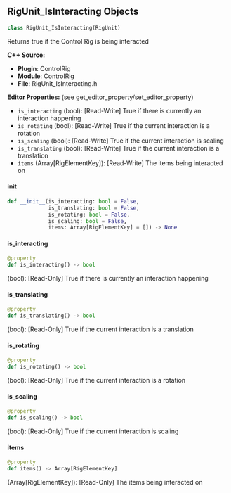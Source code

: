 ## RigUnit_IsInteracting Objects

```python
class RigUnit_IsInteracting(RigUnit)
```

Returns true if the Control Rig is being interacted

**C++ Source:**

- **Plugin**: ControlRig
- **Module**: ControlRig
- **File**: RigUnit_IsInteracting.h

**Editor Properties:** (see get_editor_property/set_editor_property)

- ``is_interacting`` (bool):  [Read-Write] True if there is currently an interaction happening
- ``is_rotating`` (bool):  [Read-Write] True if the current interaction is a rotation
- ``is_scaling`` (bool):  [Read-Write] True if the current interaction is scaling
- ``is_translating`` (bool):  [Read-Write] True if the current interaction is a translation
- ``items`` (Array[RigElementKey]):  [Read-Write] The items being interacted on

<a id="unreal.RigUnit_IsInteracting.__init__"></a>

#### __init__

```python
def __init__(is_interacting: bool = False,
             is_translating: bool = False,
             is_rotating: bool = False,
             is_scaling: bool = False,
             items: Array[RigElementKey] = []) -> None
```

<a id="unreal.RigUnit_IsInteracting.is_interacting"></a>

#### is_interacting

```python
@property
def is_interacting() -> bool
```

(bool):  [Read-Only] True if there is currently an interaction happening

<a id="unreal.RigUnit_IsInteracting.is_translating"></a>

#### is_translating

```python
@property
def is_translating() -> bool
```

(bool):  [Read-Only] True if the current interaction is a translation

<a id="unreal.RigUnit_IsInteracting.is_rotating"></a>

#### is_rotating

```python
@property
def is_rotating() -> bool
```

(bool):  [Read-Only] True if the current interaction is a rotation

<a id="unreal.RigUnit_IsInteracting.is_scaling"></a>

#### is_scaling

```python
@property
def is_scaling() -> bool
```

(bool):  [Read-Only] True if the current interaction is scaling

<a id="unreal.RigUnit_IsInteracting.items"></a>

#### items

```python
@property
def items() -> Array[RigElementKey]
```

(Array[RigElementKey]):  [Read-Only] The items being interacted on

<a id="unreal.RigUnit_ItemBase"></a>